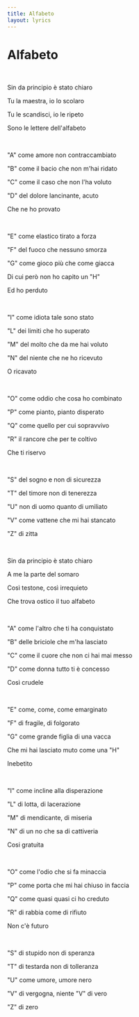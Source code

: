 ```yaml
---
title: Alfabeto
layout: lyrics
---
```

# Alfabeto

<br>

Sin da principio è stato chiaro

Tu la maestra, io lo scolaro

Tu le scandisci, io le ripeto

Sono le lettere dell'alfabeto

<br>

"A" come amore non contraccambiato

"B" come il bacio che non m'hai ridato

"C" come il caso che non l'ha voluto

"D" del dolore lancinante, acuto

Che ne ho provato

<br>

"E" come elastico tirato a forza

"F" del fuoco che nessuno smorza

"G" come gioco più che come giacca

Di cui però non ho capito un "H"

Ed ho perduto

<br>

"I" come idiota tale sono stato

"L" dei limiti che ho superato

"M" del molto che da me hai voluto

"N" del niente che ne ho ricevuto

O ricavato

<br>

"O" come oddio che cosa ho combinato

"P" come pianto, pianto disperato

"Q" come quello per cui sopravvivo

"R" il rancore che per te coltivo

Che ti riservo

<br>

"S" del sogno e non di sicurezza

"T" del timore non di tenerezza

"U" non di uomo quanto di umiliato

"V" come vattene che mi hai stancato

"Z" di zitta

<br>

Sin da principio è stato chiaro

A me la parte del somaro

Così testone, così irrequieto

Che trova ostico il tuo alfabeto

<br>

"A" come l'altro che ti ha conquistato

"B" delle briciole che m'ha lasciato

"C" come il cuore che non ci hai mai messo

"D" come donna tutto ti è concesso

Così crudele

<br>

"E" come, come, come emarginato

"F" di fragile, di folgorato

"G" come grande figlia di una vacca

Che mi hai lasciato muto come una "H"

Inebetito

<br>

"I" come incline alla disperazione

"L" di lotta, di lacerazione

"M" di mendicante, di miseria

"N" di un no che sa di cattiveria

Cosi gratuita

<br>

"O" come l'odio che si fa minaccia

"P" come porta che mi hai chiuso in faccia

"Q" come quasi quasi ci ho creduto

"R" di rabbia come di rifiuto

Non c'è futuro

<br>

"S" di stupido non di speranza

"T" di testarda non di tolleranza

"U" come umore, umore nero

"V" di vergogna, niente "V" di vero

"Z" di zero
